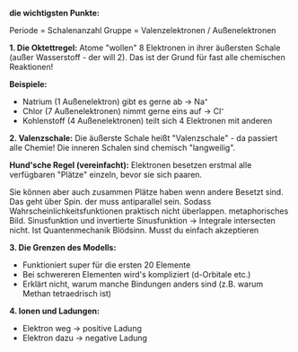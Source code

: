 **die wichtigsten Punkte:**

Periode = Schalenanzahl
Gruppe = Valenzelektronen / Außenelektronen

**1. Die Oktettregel:** Atome "wollen" 8 Elektronen in ihrer äußersten Schale (außer Wasserstoff - der will 2). Das ist der Grund für fast alle chemischen Reaktionen!

**Beispiele:**

- Natrium (1 Außenelektron) gibt es gerne ab → Na⁺
- Chlor (7 Außenelektronen) nimmt gerne eins auf → Cl⁻
- Kohlenstoff (4 Außenelektronen) teilt sich 4 Elektronen mit anderen

**2. Valenzschale:** Die äußerste Schale heißt "Valenzschale" - da passiert alle Chemie! Die inneren Schalen sind chemisch "langweilig".

**Hund'sche Regel (vereinfacht):** Elektronen besetzen erstmal alle verfügbaren "Plätze" einzeln, bevor sie sich paaren.

Sie können aber auch zusammen Plätze haben wenn andere Besetzt sind. Das geht über Spin. der muss antiparallel sein. Sodass Wahrscheinlichkeitsfunktionen praktisch nicht überlappen.
metaphorisches Bild. Sinusfunktion und invertierte Sinusfunktion -> Integrale intersecten nicht.
Ist Quantenmechanik Blödsinn. Musst du einfach akzeptieren

**3. Die Grenzen des Modells:**

- Funktioniert super für die ersten 20 Elemente
- Bei schwereren Elementen wird's kompliziert (d-Orbitale etc.)
- Erklärt nicht, warum manche Bindungen anders sind (z.B. warum Methan tetraedrisch ist)

**4. Ionen und Ladungen:**

- Elektron weg → positive Ladung
- Elektron dazu → negative Ladung